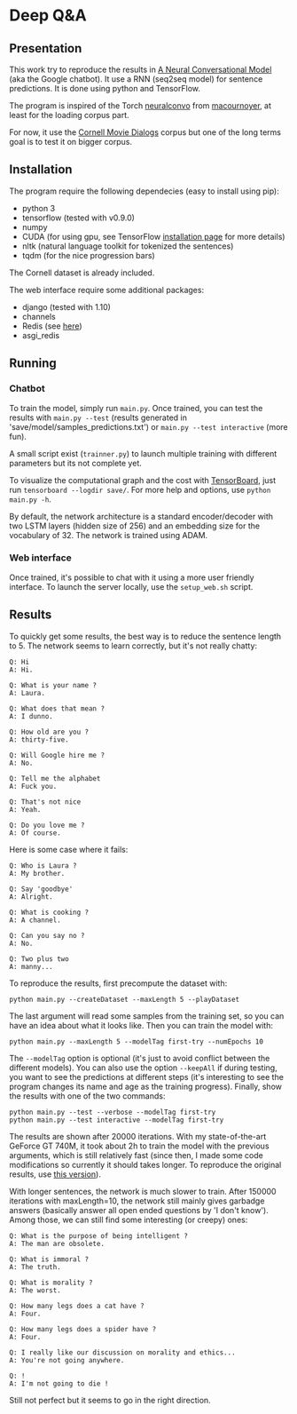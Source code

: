 # Deep Q&A

## Presentation

This work try to reproduce the results in [A Neural Conversational Model](http://arxiv.org/abs/1506.05869) (aka the Google chatbot). It use a RNN (seq2seq model) for sentence predictions. It is done using python and TensorFlow.

The program is inspired of the Torch [neuralconvo](https://github.com/macournoyer/neuralconvo) from [macournoyer](https://github.com/macournoyer), at least for the loading corpus part.

For now, it use the [Cornell Movie Dialogs](http://www.cs.cornell.edu/~cristian/Cornell_Movie-Dialogs_Corpus.html) corpus but one of the long terms goal is to test it on bigger corpus.

## Installation

The program require the following dependecies (easy to install using pip):
 * python 3
 * tensorflow (tested with v0.9.0)
 * numpy
 * CUDA (for using gpu, see TensorFlow [installation page](https://www.tensorflow.org/versions/master/get_started/os_setup.html#optional-install-cuda-gpus-on-linux) for more details)
 * nltk (natural language toolkit for tokenized the sentences)
 * tqdm (for the nice progression bars)

The Cornell dataset is already included.

The web interface require some additional packages:
 * django (tested with 1.10)
 * channels
 * Redis (see [here](http://redis.io/topics/quickstart))
 * asgi_redis

## Running

### Chatbot

To train the model, simply run `main.py`. Once trained, you can test the results with `main.py --test` (results generated in 'save/model/samples_predictions.txt') or `main.py --test interactive` (more fun).

A small script exist (`trainner.py`) to launch multiple training with different parameters but its not complete yet.

To visualize the computational graph and the cost with [TensorBoard](https://www.tensorflow.org/versions/r0.10/how_tos/summaries_and_tensorboard/index.html), just run `tensorboard --logdir save/`. For more help and options, use `python main.py -h`.

By default, the network architecture is a standard encoder/decoder with two LSTM layers (hidden size of 256) and an embedding size for the vocabulary of 32. The network is trained using ADAM.

### Web interface

Once trained, it's possible to chat with it using a more user friendly interface. To launch the server locally, use the `setup_web.sh` script.

## Results

To quickly get some results, the best way is to reduce the sentence length to 5. The network seems to learn correctly, but it's not really chatty:

    Q: Hi
    A: Hi.
    
    Q: What is your name ?
    A: Laura.
    
    Q: What does that mean ?
    A: I dunno.
    
    Q: How old are you ?
    A: thirty-five.
    
    Q: Will Google hire me ?
    A: No.
    
    Q: Tell me the alphabet
    A: Fuck you.
    
    Q: That's not nice
    A: Yeah.
    
    Q: Do you love me ?
    A: Of course.

Here is some case where it fails:

    Q: Who is Laura ?
    A: My brother.
    
    Q: Say 'goodbye'
    A: Alright.
    
    Q: What is cooking ?
    A: A channel.
    
    Q: Can you say no ?
    A: No.
    
    Q: Two plus two
    A: manny...

To reproduce the results, first precompute the dataset with:

    python main.py --createDataset --maxLength 5 --playDataset

The last argument will read some samples from the training set, so you can have an idea about what it looks like. Then you can train the model with:

    python main.py --maxLength 5 --modelTag first-try --numEpochs 10

The `--modelTag` option is optional (it's just to avoid conflict between the different models). You can also use the option `--keepAll` if during testing, you want to see the predictions at different steps (it's interesting to see the program changes its name and age as the training progress). Finally, show the results with one of the two commands:

    python main.py --test --verbose --modelTag first-try
    python main.py --test interactive --modelTag first-try

The results are shown after 20000 iterations. With my state-of-the-art GeForce GT 740M, it took about 2h to train the model with the previous arguments, which is still relatively fast (since then, I made some code modifications so currently it should takes longer. To reproduce the original results, use [this version](https://github.com/Conchylicultor/DeepQA/tree/92863e2929580818f866f16969909fe2093d41d1)).

With longer sentences, the network is much slower to train. After 150000 iterations with maxLength=10, the network still mainly gives garbadge answers (basically answer all open ended questions by 'I don't know'). Among those, we can still find some interesting (or creepy) ones:

    Q: What is the purpose of being intelligent ?
    A: The man are obsolete.
    
    Q: What is immoral ?
    A: The truth.
    
    Q: What is morality ?
    A: The worst.
    
    Q: How many legs does a cat have ?
    A: Four.
    
    Q: How many legs does a spider have ?
    A: Four.
    
    Q: I really like our discussion on morality and ethics...
    A: You're not going anywhere.
    
    Q: !
    A: I'm not going to die !

Still not perfect but it seems to go in the right direction.
